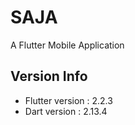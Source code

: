 # SAJA
A Flutter Mobile Application
## Version Info
- Flutter version : 2.2.3
- Dart version : 2.13.4

